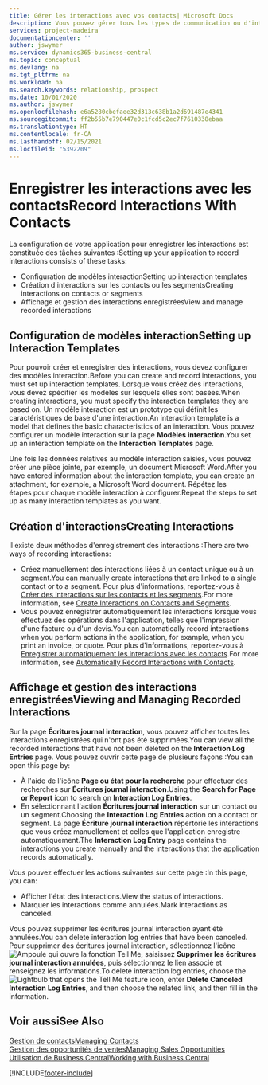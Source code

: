 ```yaml
---
title: Gérer les interactions avec vos contacts| Microsoft Docs
description: Vous pouvez gérer tous les types de communication ou d'interactions entre votre compagnie et vos contacts. Par exemple, une communication par lettre, par téléphone, lors de réunions, etc.
services: project-madeira
documentationcenter: ''
author: jswymer
ms.service: dynamics365-business-central
ms.topic: conceptual
ms.devlang: na
ms.tgt_pltfrm: na
ms.workload: na
ms.search.keywords: relationship, prospect
ms.date: 10/01/2020
ms.author: jswymer
ms.openlocfilehash: e6a5280cbefaee32d313c638b1a2d691487e4341
ms.sourcegitcommit: ff2b55b7e790447e0c1fcd5c2ec7f7610338ebaa
ms.translationtype: HT
ms.contentlocale: fr-CA
ms.lasthandoff: 02/15/2021
ms.locfileid: "5392209"
---
```

# <a name="record-interactions-with-contacts"></a><span data-ttu-id="7ec96-103">Enregistrer les interactions avec les contacts</span><span class="sxs-lookup"><span data-stu-id="7ec96-103">Record Interactions With Contacts</span></span>
<span data-ttu-id="7ec96-104">La configuration de votre application pour enregistrer les interactions est constituée des tâches suivantes :</span><span class="sxs-lookup"><span data-stu-id="7ec96-104">Setting up your application to record interactions consists of these tasks:</span></span>

* <span data-ttu-id="7ec96-105">Configuration de modèles interaction</span><span class="sxs-lookup"><span data-stu-id="7ec96-105">Setting up interaction templates</span></span>  
* <span data-ttu-id="7ec96-106">Création d'interactions sur les contacts ou les segments</span><span class="sxs-lookup"><span data-stu-id="7ec96-106">Creating interactions on contacts or segments</span></span>  
* <span data-ttu-id="7ec96-107">Affichage et gestion des interactions enregistrées</span><span class="sxs-lookup"><span data-stu-id="7ec96-107">View and manage recorded interactions</span></span>  

##  <a name="setting-up-interaction-templates"></a><span data-ttu-id="7ec96-108">Configuration de modèles interaction</span><span class="sxs-lookup"><span data-stu-id="7ec96-108">Setting up Interaction Templates</span></span>
<span data-ttu-id="7ec96-109">Pour pouvoir créer et enregistrer des interactions, vous devez configurer des modèles interaction.</span><span class="sxs-lookup"><span data-stu-id="7ec96-109">Before you can create and record interactions, you must set up interaction templates.</span></span> <span data-ttu-id="7ec96-110">Lorsque vous créez des interactions, vous devez spécifier les modèles sur lesquels elles sont basées.</span><span class="sxs-lookup"><span data-stu-id="7ec96-110">When creating interactions, you must specify the interaction templates they are based on.</span></span> <span data-ttu-id="7ec96-111">Un modèle interaction est un prototype qui définit les caractéristiques de base d'une interaction.</span><span class="sxs-lookup"><span data-stu-id="7ec96-111">An interaction template is a model that defines the basic characteristics of an interaction.</span></span>
<span data-ttu-id="7ec96-112">Vous pouvez configurer un modèle interaction sur la page **Modèles interaction**.</span><span class="sxs-lookup"><span data-stu-id="7ec96-112">You set up an interaction template on the **Interaction Templates** page.</span></span>

<span data-ttu-id="7ec96-113">Une fois les données relatives au modèle interaction saisies, vous pouvez créer une pièce jointe, par exemple, un document Microsoft Word.</span><span class="sxs-lookup"><span data-stu-id="7ec96-113">After you have entered information about the interaction template, you can create an attachment, for example, a Microsoft Word document.</span></span> <span data-ttu-id="7ec96-114">Répétez les étapes pour chaque modèle interaction à configurer.</span><span class="sxs-lookup"><span data-stu-id="7ec96-114">Repeat the steps to set up as many interaction templates as you want.</span></span>  

## <a name="creating-interactions"></a><span data-ttu-id="7ec96-115">Création d'interactions</span><span class="sxs-lookup"><span data-stu-id="7ec96-115">Creating Interactions</span></span>
<span data-ttu-id="7ec96-116">Il existe deux méthodes d'enregistrement des interactions :</span><span class="sxs-lookup"><span data-stu-id="7ec96-116">There are two ways of recording interactions:</span></span>

* <span data-ttu-id="7ec96-117">Créez manuellement des interactions liées à un contact unique ou à un segment.</span><span class="sxs-lookup"><span data-stu-id="7ec96-117">You can manually create interactions that are linked to a single contact or to a segment.</span></span> <span data-ttu-id="7ec96-118">Pour plus d'informations, reportez-vous à [Créer des interactions sur les contacts et les segments](marketing-how-create-interactions.md).</span><span class="sxs-lookup"><span data-stu-id="7ec96-118">For more information, see [Create Interactions on Contacts and Segments](marketing-how-create-interactions.md).</span></span>  
* <span data-ttu-id="7ec96-119">Vous pouvez enregistrer automatiquement les interactions lorsque vous effectuez des opérations dans l'application, telles que l'impression d'une facture ou d'un devis.</span><span class="sxs-lookup"><span data-stu-id="7ec96-119">You can automatically record interactions when you perform actions in the application, for example, when you print an invoice, or quote.</span></span> <span data-ttu-id="7ec96-120">Pour plus d'informations, reportez-vous à [Enregistrer automatiquement les interactions avec les contacts](marketing-auto-record-interactions.md).</span><span class="sxs-lookup"><span data-stu-id="7ec96-120">For more information, see [Automatically Record Interactions with Contacts](marketing-auto-record-interactions.md).</span></span>

## <a name="viewing-and-managing-recorded-interactions"></a><span data-ttu-id="7ec96-121">Affichage et gestion des interactions enregistrées</span><span class="sxs-lookup"><span data-stu-id="7ec96-121">Viewing and Managing Recorded Interactions</span></span>
<span data-ttu-id="7ec96-122">Sur la page **Écritures journal interaction**, vous pouvez afficher toutes les interactions enregistrées qui n'ont pas été supprimées.</span><span class="sxs-lookup"><span data-stu-id="7ec96-122">You can view all the recorded interactions that have not been deleted on the **Interaction Log Entries** page.</span></span> <span data-ttu-id="7ec96-123">Vous pouvez ouvrir cette page de plusieurs façons :</span><span class="sxs-lookup"><span data-stu-id="7ec96-123">You can open this page by:</span></span>

* <span data-ttu-id="7ec96-124">À l'aide de l'icône **Page ou état pour la recherche** pour effectuer des recherches sur **Écritures journal interaction**.</span><span class="sxs-lookup"><span data-stu-id="7ec96-124">Using the **Search for Page or Report** icon to search on **Interaction Log Entries**.</span></span>
* <span data-ttu-id="7ec96-125">En sélectionnant l'action **Écritures journal interaction** sur un contact ou un segment.</span><span class="sxs-lookup"><span data-stu-id="7ec96-125">Choosing the **Interaction Log Entries** action on a contact or segment.</span></span>
  <span data-ttu-id="7ec96-126">La page **Écriture journal interaction** répertorie les interactions que vous créez manuellement et celles que l'application enregistre automatiquement.</span><span class="sxs-lookup"><span data-stu-id="7ec96-126">The **Interaction Log Entry** page contains the interactions you create manually and the interactions that the application records automatically.</span></span>

<span data-ttu-id="7ec96-127">Vous pouvez effectuer les actions suivantes sur cette page :</span><span class="sxs-lookup"><span data-stu-id="7ec96-127">In this page, you can:</span></span>

* <span data-ttu-id="7ec96-128">Afficher l'état des interactions.</span><span class="sxs-lookup"><span data-stu-id="7ec96-128">View the status of interactions.</span></span>
* <span data-ttu-id="7ec96-129">Marquer les interactions comme annulées.</span><span class="sxs-lookup"><span data-stu-id="7ec96-129">Mark interactions as canceled.</span></span>

<span data-ttu-id="7ec96-130">Vous pouvez supprimer les écritures journal interaction ayant été annulées.</span><span class="sxs-lookup"><span data-stu-id="7ec96-130">You can delete interaction log entries that have been canceled.</span></span> <span data-ttu-id="7ec96-131">Pour supprimer des écritures journal interaction, sélectionnez l'icône ![Ampoule qui ouvre la fonction Tell Me](media/ui-search/search_small.png "Dites-moi ce que vous voulez faire"), saisissez **Supprimer les écritures journal interaction annulées**, puis sélectionnez le lien associé et renseignez les informations.</span><span class="sxs-lookup"><span data-stu-id="7ec96-131">To delete interaction log entries, choose the ![Lightbulb that opens the Tell Me feature](media/ui-search/search_small.png "Tell me what you want to do") icon, enter **Delete Canceled Interaction Log Entries**, and then choose the related link, and then fill in the information.</span></span>

## <a name="see-also"></a><span data-ttu-id="7ec96-132">Voir aussi</span><span class="sxs-lookup"><span data-stu-id="7ec96-132">See Also</span></span>
[<span data-ttu-id="7ec96-133">Gestion de contacts</span><span class="sxs-lookup"><span data-stu-id="7ec96-133">Managing Contacts</span></span>](marketing-contacts.md)  
[<span data-ttu-id="7ec96-134">Gestion des opportunités de ventes</span><span class="sxs-lookup"><span data-stu-id="7ec96-134">Managing Sales Opportunities</span></span>](marketing-manage-sales-opportunities.md)  
[<span data-ttu-id="7ec96-135">Utilisation de Business Central</span><span class="sxs-lookup"><span data-stu-id="7ec96-135">Working with Business Central</span></span>](ui-work-product.md)  


[!INCLUDE[footer-include](includes/footer-banner.md)]